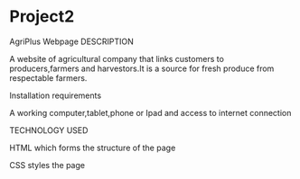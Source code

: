 # Project2
AgriPlus Webpage
DESCRIPTION

A website of agricultural company that links customers to producers,farmers and harvestors.It is a source for fresh produce from respectable farmers.

Installation requirements

A working computer,tablet,phone or Ipad and access to internet connection

TECHNOLOGY USED

HTML which forms the structure of the page

CSS styles the page

